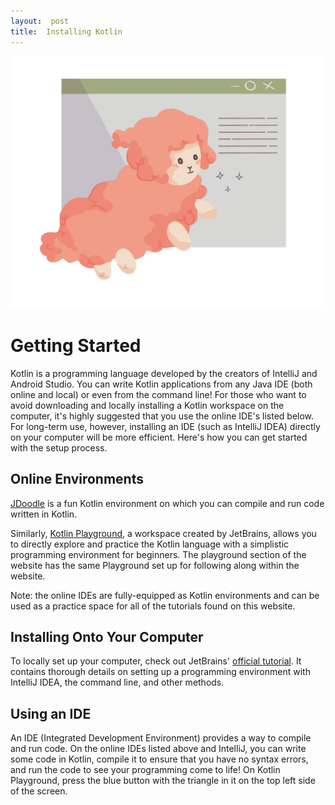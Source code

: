 ```yaml
---
layout:  post
title:  Installing Kotlin
---
```


<img src="/assets/img/installing_kotlin.png" width="500">

# Getting Started

Kotlin is a programming language developed by the creators of IntelliJ and Android Studio.  You can write Kotlin applications from any Java IDE (both online and local) or even from the command line!  For those who want to avoid downloading and locally installing a Kotlin workspace on the computer, it's highly suggested that you use the online IDE's listed below.  For long-term use, however, installing an IDE (such as IntelliJ IDEA) directly on your computer will be more efficient.  Here's how you can get started with the setup process.

## Online Environments

[JDoodle](https://www.jdoodle.com/compile-kotlin-online/) is a fun Kotlin environment on which you can compile and run code written in Kotlin.  

Similarly, [Kotlin Playground](https://play.kotlinlang.org), a workspace created by JetBrains, allows you to directly explore and practice the Kotlin language with a simplistic programming environment for beginners. The playground section of the website has the same Playground set up for following along within the website.

Note:  the online IDEs are fully-equipped as Kotlin environments and can be used as a practice space for all of the tutorials found on this website.

## Installing Onto Your Computer

To locally set up your computer, check out JetBrains' [official tutorial](https://kotlinlang.org/docs/tutorials/getting-started.html). It contains thorough details on setting up a programming environment with IntelliJ IDEA, the command line, and other methods.

## Using an IDE

An IDE (Integrated Development Environment) provides a way to compile and run code.  On the online IDEs listed above and IntelliJ, you can write some code in Kotlin, compile it to ensure that you have no syntax errors, and run the code to see your programming come to life!  On Kotlin Playground, press the blue button with the triangle in it on the top left side of the screen.
